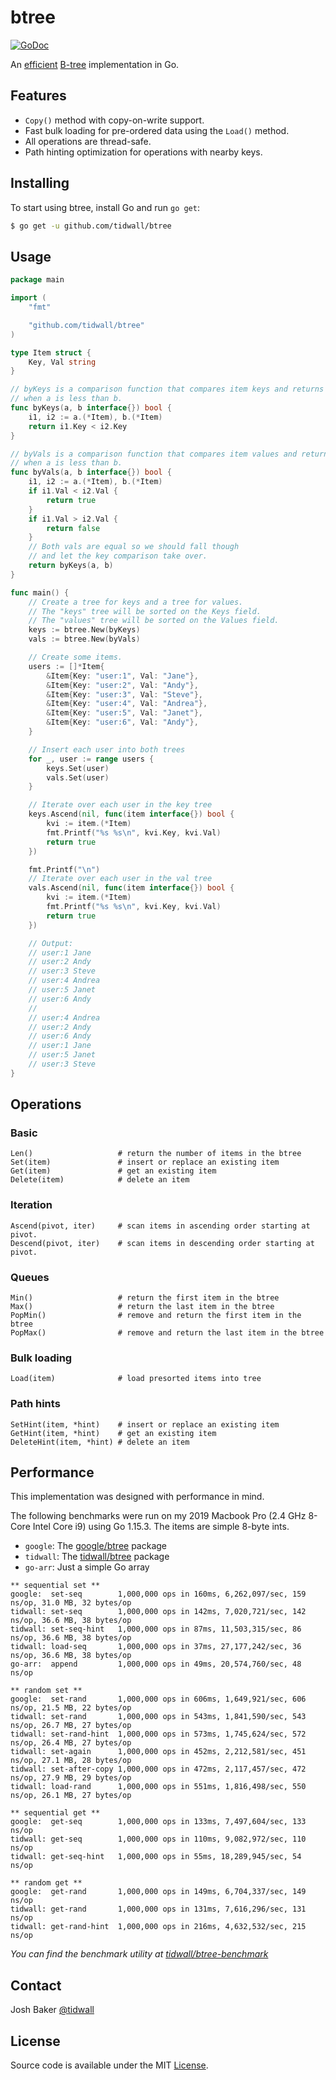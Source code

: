 # btree

[![GoDoc](https://godoc.org/github.com/tidwall/btree?status.svg)](https://godoc.org/github.com/tidwall/btree)

An [efficient](#performance) [B-tree](https://en.wikipedia.org/wiki/B-tree) implementation in Go. 

## Features

- `Copy()` method with copy-on-write support.
- Fast bulk loading for pre-ordered data using the `Load()` method.
- All operations are thread-safe.
- Path hinting optimization for operations with nearby keys.

## Installing

To start using btree, install Go and run `go get`:

```sh
$ go get -u github.com/tidwall/btree
```

## Usage

```go
package main

import (
	"fmt"

	"github.com/tidwall/btree"
)

type Item struct {
	Key, Val string
}

// byKeys is a comparison function that compares item keys and returns true
// when a is less than b.
func byKeys(a, b interface{}) bool {
	i1, i2 := a.(*Item), b.(*Item)
	return i1.Key < i2.Key
}

// byVals is a comparison function that compares item values and returns true
// when a is less than b.
func byVals(a, b interface{}) bool {
	i1, i2 := a.(*Item), b.(*Item)
	if i1.Val < i2.Val {
		return true
	}
	if i1.Val > i2.Val {
		return false
	}
	// Both vals are equal so we should fall though
	// and let the key comparison take over.
	return byKeys(a, b)
}

func main() {
	// Create a tree for keys and a tree for values.
	// The "keys" tree will be sorted on the Keys field.
	// The "values" tree will be sorted on the Values field.
	keys := btree.New(byKeys)
	vals := btree.New(byVals)

	// Create some items.
	users := []*Item{
		&Item{Key: "user:1", Val: "Jane"},
		&Item{Key: "user:2", Val: "Andy"},
		&Item{Key: "user:3", Val: "Steve"},
		&Item{Key: "user:4", Val: "Andrea"},
		&Item{Key: "user:5", Val: "Janet"},
		&Item{Key: "user:6", Val: "Andy"},
	}

	// Insert each user into both trees
	for _, user := range users {
		keys.Set(user)
		vals.Set(user)
	}

	// Iterate over each user in the key tree
	keys.Ascend(nil, func(item interface{}) bool {
		kvi := item.(*Item)
		fmt.Printf("%s %s\n", kvi.Key, kvi.Val)
		return true
	})

	fmt.Printf("\n")
	// Iterate over each user in the val tree
	vals.Ascend(nil, func(item interface{}) bool {
		kvi := item.(*Item)
		fmt.Printf("%s %s\n", kvi.Key, kvi.Val)
		return true
	})

	// Output:
	// user:1 Jane
	// user:2 Andy
	// user:3 Steve
	// user:4 Andrea
	// user:5 Janet
	// user:6 Andy
	//
	// user:4 Andrea
	// user:2 Andy
	// user:6 Andy
	// user:1 Jane
	// user:5 Janet
	// user:3 Steve
}
```

## Operations

### Basic

```
Len()                   # return the number of items in the btree
Set(item)               # insert or replace an existing item
Get(item)               # get an existing item
Delete(item)            # delete an item
```

### Iteration

```
Ascend(pivot, iter)     # scan items in ascending order starting at pivot.
Descend(pivot, iter)    # scan items in descending order starting at pivot.
```

### Queues

```
Min()                   # return the first item in the btree
Max()                   # return the last item in the btree
PopMin()                # remove and return the first item in the btree
PopMax()                # remove and return the last item in the btree
```
### Bulk loading

```
Load(item)              # load presorted items into tree
```

### Path hints

```
SetHint(item, *hint)    # insert or replace an existing item
GetHint(item, *hint)    # get an existing item
DeleteHint(item, *hint) # delete an item
```

## Performance

This implementation was designed with performance in mind. 

The following benchmarks were run on my 2019 Macbook Pro (2.4 GHz 8-Core Intel Core i9) using Go 1.15.3. The items are simple 8-byte ints. 

- `google`: The [google/btree](https://github.com/google/btree) package
- `tidwall`: The [tidwall/btree](https://github.com/tidwall/btree) package
- `go-arr`: Just a simple Go array

```
** sequential set **
google:  set-seq        1,000,000 ops in 160ms, 6,262,097/sec, 159 ns/op, 31.0 MB, 32 bytes/op
tidwall: set-seq        1,000,000 ops in 142ms, 7,020,721/sec, 142 ns/op, 36.6 MB, 38 bytes/op
tidwall: set-seq-hint   1,000,000 ops in 87ms, 11,503,315/sec, 86 ns/op, 36.6 MB, 38 bytes/op
tidwall: load-seq       1,000,000 ops in 37ms, 27,177,242/sec, 36 ns/op, 36.6 MB, 38 bytes/op
go-arr:  append         1,000,000 ops in 49ms, 20,574,760/sec, 48 ns/op

** random set **
google:  set-rand       1,000,000 ops in 606ms, 1,649,921/sec, 606 ns/op, 21.5 MB, 22 bytes/op
tidwall: set-rand       1,000,000 ops in 543ms, 1,841,590/sec, 543 ns/op, 26.7 MB, 27 bytes/op
tidwall: set-rand-hint  1,000,000 ops in 573ms, 1,745,624/sec, 572 ns/op, 26.4 MB, 27 bytes/op
tidwall: set-again      1,000,000 ops in 452ms, 2,212,581/sec, 451 ns/op, 27.1 MB, 28 bytes/op
tidwall: set-after-copy 1,000,000 ops in 472ms, 2,117,457/sec, 472 ns/op, 27.9 MB, 29 bytes/op
tidwall: load-rand      1,000,000 ops in 551ms, 1,816,498/sec, 550 ns/op, 26.1 MB, 27 bytes/op

** sequential get **
google:  get-seq        1,000,000 ops in 133ms, 7,497,604/sec, 133 ns/op
tidwall: get-seq        1,000,000 ops in 110ms, 9,082,972/sec, 110 ns/op
tidwall: get-seq-hint   1,000,000 ops in 55ms, 18,289,945/sec, 54 ns/op

** random get **
google:  get-rand       1,000,000 ops in 149ms, 6,704,337/sec, 149 ns/op
tidwall: get-rand       1,000,000 ops in 131ms, 7,616,296/sec, 131 ns/op
tidwall: get-rand-hint  1,000,000 ops in 216ms, 4,632,532/sec, 215 ns/op
```

*You can find the benchmark utility at [tidwall/btree-benchmark](https://github.com/tidwall/btree-benchmark)*

## Contact

Josh Baker [@tidwall](http://twitter.com/tidwall)

## License

Source code is available under the MIT [License](/LICENSE).
